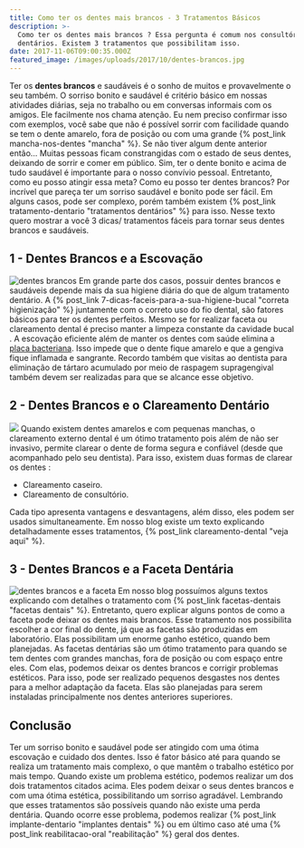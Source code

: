 ```yaml
---
title: Como ter os dentes mais brancos - 3 Tratamentos Básicos
description: >-
  Como ter os dentes mais brancos ? Essa pergunta é comum nos consultórios
  dentários. Existem 3 tratamentos que possibilitam isso. 
date: 2017-11-06T09:00:35.000Z
featured_image: /images/uploads/2017/10/dentes-brancos.jpg
---
```


Ter os **dentes brancos** e saudáveis é o sonho de muitos e provavelmente o seu também. O sorriso bonito e saudável é critério básico em nossas atividades diárias, seja no trabalho ou em conversas informais com os amigos. Ele facilmente nos chama atenção. Eu nem preciso confirmar isso com exemplos, você sabe que não é possível sorrir com facilidade quando se tem o dente amarelo, fora de posição ou com uma grande {% post_link mancha-nos-dentes "mancha" %}. Se não tiver algum dente anterior então… Muitas pessoas ficam constrangidas com o estado de seus dentes, deixando de sorrir e comer em público. Sim, ter o dente bonito e acima de tudo saudável é importante para o nosso convívio pessoal. Entretanto, como eu posso atingir essa meta? Como eu posso ter dentes brancos? Por incrível que pareça ter um sorriso saudável e bonito pode ser fácil. Em alguns casos, pode ser complexo, porém também existem {% post_link tratamento-dentario "tratamentos dentários" %} para isso. Nesse texto quero mostrar a você 3 dicas/ tratamentos fáceis para tornar seus dentes brancos e saudáveis.

**1 - Dentes Brancos e a Escovação**
------------------------------------

![dentes brancos](/images/uploads/2017/10/dentes-brancos-e-a-escovação.jpg) Em grande parte dos casos, possuir dentes brancos e saudáveis depende mais da sua higiene diária do que de algum tratamento dentário. A {% post_link 7-dicas-faceis-para-a-sua-higiene-bucal "correta higienização" %} juntamente com o correto uso do fio dental, são fatores básicos para ter os dentes perfeitos. Mesmo se for realizar faceta ou clareamento dental é preciso manter a limpeza constante da cavidade bucal . A escovação eficiente além de manter os dentes com saúde elimina a [placa bacteriana](https://pt.wikipedia.org/wiki/Placa_bacteriana). Isso impede que o dente fique amarelo e que a gengiva fique inflamada e sangrante. Recordo também que visitas ao dentista para eliminação de tártaro acumulado por meio de raspagem supragengival também devem ser realizadas para que se alcance esse objetivo.

**2 - Dentes Brancos e o Clareamento Dentário**
-----------------------------------------------

![](/images/uploads/2017/10/dentes-brancos-e-o-clareamento.jpg) Quando existem dentes amarelos e com pequenas manchas, o clareamento externo dental é um ótimo tratamento pois além de não ser invasivo, permite clarear o dente de forma segura e confiável (desde que acompanhado pelo seu dentista). Para isso, existem duas formas de clarear os dentes :

*   Clareamento caseiro.
*   Clareamento de consultório.

Cada tipo apresenta vantagens e desvantagens, além disso, eles podem ser usados simultaneamente. Em nosso blog existe um texto explicando detalhadamente esses tratamentos, {% post_link clareamento-dental "veja aqui" %}.

**3 - Dentes Brancos e a Faceta Dentária**
------------------------------------------

![dentes brancos e a faceta](/images/uploads/2017/10/dentes-brancos-e-a-faceta.jpg) Em nosso blog possuímos alguns textos explicando com detalhes o tratamento com {% post_link facetas-dentais "facetas dentais" %}. Entretanto, quero explicar alguns pontos de como a faceta pode deixar os dentes mais brancos. Esse tratamento nos possibilita escolher a cor final do dente, já que as facetas são produzidas em laboratório. Elas possibilitam um enorme ganho estético, quando bem planejadas. As facetas dentárias são um ótimo tratamento para quando se tem dentes com grandes manchas, fora de posição ou com espaço entre eles. Com elas, podemos deixar os dentes brancos e corrigir problemas estéticos. Para isso, pode ser realizado pequenos desgastes nos dentes para a melhor adaptação da faceta. Elas são planejadas para serem instaladas principalmente nos dentes anteriores superiores.

**Conclusão**
-------------

Ter um sorriso bonito e saudável pode ser atingido com uma ótima escovação e cuidado dos dentes. Isso é fator básico até para quando se realiza um tratamento mais complexo, o que mantêm o trabalho estético por mais tempo. Quando existe um problema estético, podemos realizar um dos dois tratamentos citados acima. Eles podem deixar o seus dentes brancos e com uma ótima estética, possibilitando um sorriso agradável. Lembrando que esses tratamentos são possíveis quando não existe uma perda dentária. Quando ocorre esse problema, podemos realizar {% post_link implante-dentario "implantes dentais" %} ou em último caso até uma {% post_link reabilitacao-oral "reabilitação" %} geral dos dentes.
